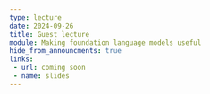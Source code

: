 ```yaml
---
type: lecture
date: 2024-09-26
title: Guest lecture
module: Making foundation language models useful
hide_from_announcments: true
links: 
 - url: coming soon
 - name: slides
---
```

<!-- **Suggested Readings:** -->
<!-- - [Readings 1](coming_soon) -->
<!-- - [Readings 2](coming_soon) -->

